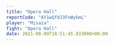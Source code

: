 ```yaml
---
title: "Opera Hall"
reportCode: "AY1wQfdJ3FnWykmL"
player: "Misaia"
fight: "Opera Hall"
date: 2021-08-09T18:51:45.833000+00:00
---
```

